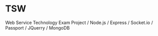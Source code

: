 # TSW
Web Service Technology Exam Project / Node.js / Express / Socket.io / Passport / JQuerry / MongoDB
